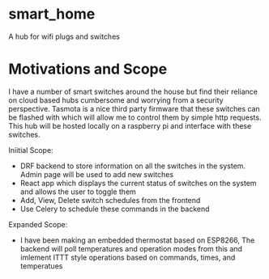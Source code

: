 # smart_home
A hub for wifi plugs and switches

# Motivations and Scope

I have a number of smart switches around the house but find their reliance on cloud based hubs cumbersome and worrying from a security perspective.
Tasmota is a nice third party firmware that these switches can be flashed with which will allow me to control them by simple http requests.
This hub will be hosted locally on a raspberry pi and interface with these switches.

Iniitial Scope:
- DRF backend to store information on all the switches in the system. Admin page will be used to add new switches
- React app which displays the current status of switches on the system and allows the user to toggle them
- Add, View, Delete switch schedules from the frontend
- Use Celery to schedule these commands in the backend

Expanded Scope:
- I have been making an embedded thermostat based on ESP8266, The backend will poll temperatures and operation modes from this
and imlement ITTT style operations based on commands, times, and temperatues
